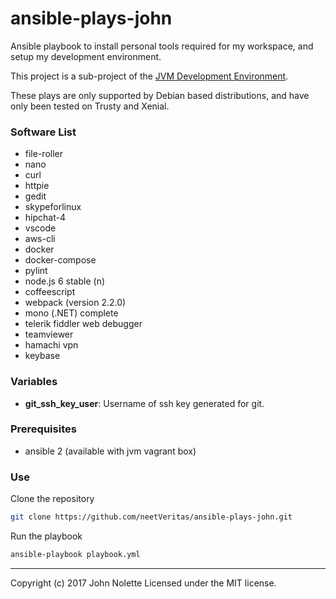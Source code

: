 # ansible-plays-john

Ansible playbook to install personal tools required for my workspace, and setup my development environment.

This project is a sub-project of the [JVM Development Environment](https://github.com/neetVeritas/jvm-development-environment).

These plays are only supported by Debian based distributions, and have only been tested on Trusty and Xenial.

### Software List

* file-roller
* nano
* curl
* httpie
* gedit
* skypeforlinux
* hipchat-4
* vscode
* aws-cli
* docker
* docker-compose
* pylint
* node.js 6 stable (n)
* coffeescript
* webpack (version 2.2.0)
* mono (.NET) complete
* telerik fiddler web debugger
* teamviewer
* hamachi vpn
* keybase

### Variables

* **git_ssh_key_user**: Username of ssh key generated for git.

### Prerequisites
* ansible 2 (available with jvm vagrant box)

### Use

Clone the repository
```bash
git clone https://github.com/neetVeritas/ansible-plays-john.git
```
Run the playbook
```bash
ansible-playbook playbook.yml
```

---
Copyright (c) 2017 John Nolette Licensed under the MIT license.
